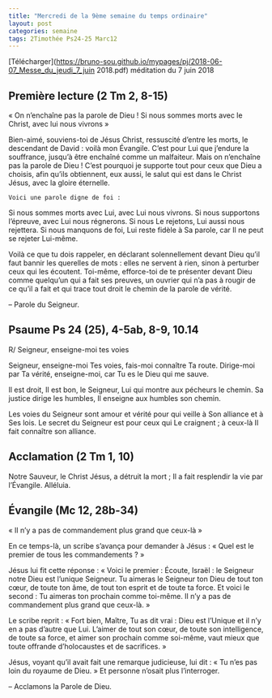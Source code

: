 ```yaml
---
title: "Mercredi de la 9ème semaine du temps ordinaire"
layout: post
categories: semaine
tags: 2Timothée Ps24-25 Marc12  
---
```

[Télécharger](https://bruno-sou.github.io/mypages/pj/2018-06-07_Messe_du_jeudi_7_juin 2018.pdf) méditation du 7 juin 2018

## Première lecture (2 Tm 2, 8-15)
« On n’enchaîne pas la parole de Dieu ! Si nous sommes morts avec le Christ, avec lui nous vivrons »

Bien-aimé, souviens-toi de Jésus Christ, ressuscité d’entre les morts, le descendant de David :
voilà mon Évangile.
C’est pour Lui que j’endure la souffrance, jusqu’à être enchaîné comme un malfaiteur.
Mais on n’enchaîne pas la parole de Dieu !
C’est pourquoi je supporte tout pour ceux que Dieu a choisis,
afin qu’ils obtiennent, eux aussi, le salut qui est dans le Christ Jésus, avec la gloire éternelle.

    Voici une parole digne de foi :
Si nous sommes morts avec Lui, avec Lui nous vivrons.
Si nous supportons l’épreuve, avec Lui nous régnerons.
Si nous Le rejetons, Lui aussi nous rejettera.
Si nous manquons de foi, Lui reste fidèle à Sa parole, car Il ne peut se rejeter Lui-même.

Voilà ce que tu dois rappeler,
en déclarant solennellement devant Dieu qu’il faut bannir les querelles de mots :
elles ne servent à rien, sinon à perturber ceux qui les écoutent.
Toi-même, efforce-toi de te présenter devant Dieu comme quelqu’un qui a fait ses preuves,
un ouvrier qui n’a pas à rougir de ce qu’il a fait et qui trace tout droit le chemin de la parole de vérité.

– Parole du Seigneur.

## Psaume Ps 24 (25), 4-5ab, 8-9, 10.14
R/ Seigneur, enseigne-moi tes voies

Seigneur, enseigne-moi Tes voies,
fais-moi connaître Ta route.
Dirige-moi par Ta vérité, enseigne-moi,
car Tu es le Dieu qui me sauve.

Il est droit, Il est bon, le Seigneur,
Lui qui montre aux pécheurs le chemin.
Sa justice dirige les humbles,
Il enseigne aux humbles son chemin.

Les voies du Seigneur sont amour et vérité
pour qui veille à Son alliance et à Ses lois.
Le secret du Seigneur est pour ceux qui Le craignent ;
à ceux-là II fait connaître son alliance.

## Acclamation (2 Tm 1, 10)

Notre Sauveur, le Christ Jésus, a détruit la mort ;
Il a fait resplendir la vie par l’Évangile.
Alléluia.

## Évangile (Mc 12, 28b-34)
« Il n’y a pas de commandement plus grand que ceux-là »

En ce temps-là, un scribe s’avança pour demander à Jésus :
« Quel est le premier de tous les commandements ? »

Jésus lui fit cette réponse : 
« Voici le premier : Écoute, Israël : le Seigneur notre Dieu est l’unique Seigneur.
Tu aimeras le Seigneur ton Dieu 
de tout ton cœur, de toute ton âme, de tout ton esprit et de toute ta force.
Et voici le second :
Tu aimeras ton prochain comme toi-même.
Il n’y a pas de commandement plus grand que ceux-là. »

Le scribe reprit :
« Fort bien, Maître, Tu as dit vrai :
Dieu est l’Unique et il n’y en a pas d’autre que Lui.
L’aimer de tout son cœur, de toute son intelligence, de toute sa force,
et aimer son prochain comme soi-même,
vaut mieux que toute offrande d’holocaustes et de sacrifices. »

Jésus, voyant qu’il avait fait une remarque judicieuse, lui dit :
« Tu n’es pas loin du royaume de Dieu. »
Et personne n’osait plus l’interroger.

– Acclamons la Parole de Dieu.
